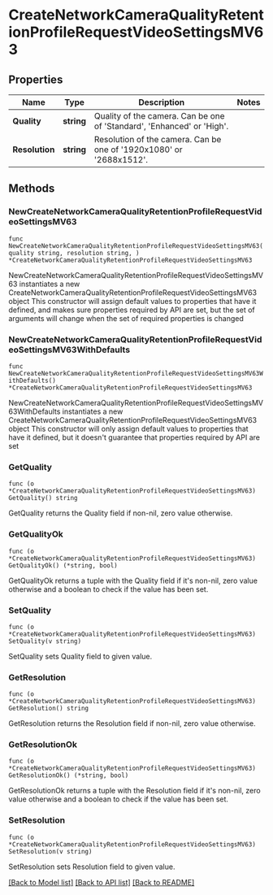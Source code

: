 # CreateNetworkCameraQualityRetentionProfileRequestVideoSettingsMV63

## Properties

Name | Type | Description | Notes
------------ | ------------- | ------------- | -------------
**Quality** | **string** | Quality of the camera. Can be one of &#39;Standard&#39;, &#39;Enhanced&#39; or &#39;High&#39;. | 
**Resolution** | **string** | Resolution of the camera. Can be one of &#39;1920x1080&#39; or &#39;2688x1512&#39;. | 

## Methods

### NewCreateNetworkCameraQualityRetentionProfileRequestVideoSettingsMV63

`func NewCreateNetworkCameraQualityRetentionProfileRequestVideoSettingsMV63(quality string, resolution string, ) *CreateNetworkCameraQualityRetentionProfileRequestVideoSettingsMV63`

NewCreateNetworkCameraQualityRetentionProfileRequestVideoSettingsMV63 instantiates a new CreateNetworkCameraQualityRetentionProfileRequestVideoSettingsMV63 object
This constructor will assign default values to properties that have it defined,
and makes sure properties required by API are set, but the set of arguments
will change when the set of required properties is changed

### NewCreateNetworkCameraQualityRetentionProfileRequestVideoSettingsMV63WithDefaults

`func NewCreateNetworkCameraQualityRetentionProfileRequestVideoSettingsMV63WithDefaults() *CreateNetworkCameraQualityRetentionProfileRequestVideoSettingsMV63`

NewCreateNetworkCameraQualityRetentionProfileRequestVideoSettingsMV63WithDefaults instantiates a new CreateNetworkCameraQualityRetentionProfileRequestVideoSettingsMV63 object
This constructor will only assign default values to properties that have it defined,
but it doesn't guarantee that properties required by API are set

### GetQuality

`func (o *CreateNetworkCameraQualityRetentionProfileRequestVideoSettingsMV63) GetQuality() string`

GetQuality returns the Quality field if non-nil, zero value otherwise.

### GetQualityOk

`func (o *CreateNetworkCameraQualityRetentionProfileRequestVideoSettingsMV63) GetQualityOk() (*string, bool)`

GetQualityOk returns a tuple with the Quality field if it's non-nil, zero value otherwise
and a boolean to check if the value has been set.

### SetQuality

`func (o *CreateNetworkCameraQualityRetentionProfileRequestVideoSettingsMV63) SetQuality(v string)`

SetQuality sets Quality field to given value.


### GetResolution

`func (o *CreateNetworkCameraQualityRetentionProfileRequestVideoSettingsMV63) GetResolution() string`

GetResolution returns the Resolution field if non-nil, zero value otherwise.

### GetResolutionOk

`func (o *CreateNetworkCameraQualityRetentionProfileRequestVideoSettingsMV63) GetResolutionOk() (*string, bool)`

GetResolutionOk returns a tuple with the Resolution field if it's non-nil, zero value otherwise
and a boolean to check if the value has been set.

### SetResolution

`func (o *CreateNetworkCameraQualityRetentionProfileRequestVideoSettingsMV63) SetResolution(v string)`

SetResolution sets Resolution field to given value.



[[Back to Model list]](../README.md#documentation-for-models) [[Back to API list]](../README.md#documentation-for-api-endpoints) [[Back to README]](../README.md)


